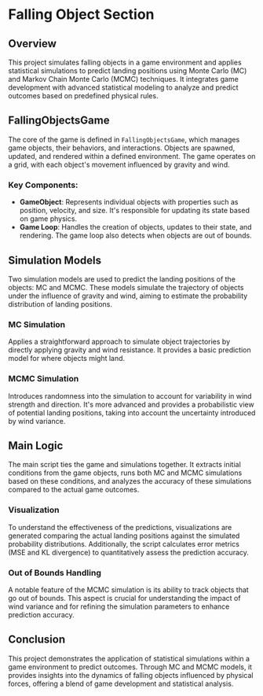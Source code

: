 # Falling Object Section

## Overview
This project simulates falling objects in a game environment and applies statistical simulations to predict landing positions using Monte Carlo (MC) and Markov Chain Monte Carlo (MCMC) techniques. It integrates game development with advanced statistical modeling to analyze and predict outcomes based on predefined physical rules.

## FallingObjectsGame
The core of the game is defined in `FallingObjectsGame`, which manages game objects, their behaviors, and interactions. Objects are spawned, updated, and rendered within a defined environment. The game operates on a grid, with each object's movement influenced by gravity and wind.

### Key Components:
- **GameObject**: Represents individual objects with properties such as position, velocity, and size. It's responsible for updating its state based on game physics.
- **Game Loop**: Handles the creation of objects, updates to their state, and rendering. The game loop also detects when objects are out of bounds.

## Simulation Models
Two simulation models are used to predict the landing positions of the objects: MC and MCMC. These models simulate the trajectory of objects under the influence of gravity and wind, aiming to estimate the probability distribution of landing positions.

### MC Simulation
Applies a straightforward approach to simulate object trajectories by directly applying gravity and wind resistance. It provides a basic prediction model for where objects might land.

### MCMC Simulation
Introduces randomness into the simulation to account for variability in wind strength and direction. It's more advanced and provides a probabilistic view of potential landing positions, taking into account the uncertainty introduced by wind variance.

## Main Logic
The main script ties the game and simulations together. It extracts initial conditions from the game objects, runs both MC and MCMC simulations based on these conditions, and analyzes the accuracy of these simulations compared to the actual game outcomes.

### Visualization
To understand the effectiveness of the predictions, visualizations are generated comparing the actual landing positions against the simulated probability distributions. Additionally, the script calculates error metrics (MSE and KL divergence) to quantitatively assess the prediction accuracy.

### Out of Bounds Handling
A notable feature of the MCMC simulation is its ability to track objects that go out of bounds. This aspect is crucial for understanding the impact of wind variance and for refining the simulation parameters to enhance prediction accuracy.

## Conclusion
This project demonstrates the application of statistical simulations within a game environment to predict outcomes. Through MC and MCMC models, it provides insights into the dynamics of falling objects influenced by physical forces, offering a blend of game development and statistical analysis.